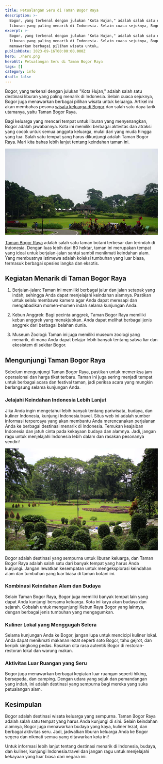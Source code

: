 ```yaml
---
title: Petualangan Seru di Taman Bogor Raya
description: >-
  Bogor, yang terkenal dengan julukan "Kota Hujan," adalah salah satu destinasi
  liburan yang paling menarik di Indonesia. Selain cuaca sejuknya, Bogor juga…
excerpt: >-
  Bogor, yang terkenal dengan julukan "Kota Hujan," adalah salah satu destinasi
  liburan yang paling menarik di Indonesia. Selain cuaca sejuknya, Bogor juga
  menawarkan berbagai pilihan wisata untuk…
publishDate: 2023-09-16T00:00:00.000Z
hero: ./hero.png
heroAlt: Petualangan Seru di Taman Bogor Raya
tags: []
category: info
draft: false
---
```


Bogor, yang terkenal dengan julukan "Kota Hujan," adalah salah satu destinasi liburan yang paling menarik di Indonesia. Selain cuaca sejuknya, Bogor juga menawarkan berbagai pilihan wisata untuk keluarga. Artikel ini akan membahas pesona <a href="https://www.indonesia.travel/id/id/ide-liburan/mau-liburan-keluarga-8-destinasi-wisata-ramah-anak-di-bogor-ini-wajib-dikunjungi">wisata keluarga di Bogor</a> dan salah satu daya tarik utamanya, yaitu Taman Bogor Raya.

Bagi keluarga yang mencari tempat untuk liburan yang menyenangkan, Bogor adalah jawabannya. Kota ini memiliki berbagai aktivitas dan atraksi yang cocok untuk semua anggota keluarga, mulai dari yang muda hingga yang tua. Salah satu tempat yang harus dikunjungi adalah Taman Bogor Raya. Mari kita bahas lebih lanjut tentang keindahan taman ini.

![](./images/taman-bogor-raya.jpeg 'Source: https://kebunraya.id/bogor')

<a href="https://www.indonesia.travel/id/id/ide-liburan/6-kebun-raya-di-indonesia-yang-cocok-dikunjungi-bersama-keluarga">Taman Bogor Raya</a> adalah salah satu taman botani terbesar dan terindah di Indonesia. Dengan luas lebih dari 80 hektar, taman ini merupakan tempat yang ideal untuk berjalan-jalan santai sambil menikmati keindahan alam. Yang membuatnya istimewa adalah koleksi tumbuhan yang luar biasa, termasuk berbagai spesies langka dan eksotis.

## Kegiatan Menarik di Taman Bogor Raya

1. Berjalan-jalan: Taman ini memiliki berbagai jalur dan jalan setapak yang indah, sehingga Anda dapat menjelajahi keindahan alamnya. Pastikan untuk selalu membawa kamera agar Anda dapat meresapi dan mengabadikan momen-momen indah selama kunjungan Anda.

2. Kebun Anggrek: Bagi pecinta anggrek, Taman Bogor Raya memiliki kebun anggrek yang menakjubkan. Anda dapat melihat berbagai jenis anggrek dari berbagai belahan dunia.

3. Museum Zoologi: Taman ini juga memiliki museum zoologi yang menarik, di mana Anda dapat belajar lebih banyak tentang satwa liar dan ekosistem di sekitar Bogor.

## Mengunjungi Taman Bogor Raya

Sebelum mengunjungi Taman Bogor Raya, pastikan untuk memeriksa jam operasional dan harga tiket terbaru. Taman ini juga sering menjadi tempat untuk berbagai acara dan festival taman, jadi periksa acara yang mungkin berlangsung selama kunjungan Anda.

### Jelajahi Keindahan Indonesia Lebih Lanjut

Jika Anda ingin mengetahui lebih banyak tentang pariwisata, budaya, dan kuliner Indonesia, kunjungi Indonesia.travel. Situs web ini adalah sumber informasi terpercaya yang akan membantu Anda merencanakan perjalanan Anda ke berbagai destinasi menarik di Indonesia. Temukan keajaiban Indonesia dan jatuh cinta pada kekayaan budaya dan alamnya. Jadi, jangan ragu untuk menjelajahi Indonesia lebih dalam dan rasakan pesonanya sendiri!

![](./images/kebun-raya-bogor.jpg 'Source: https://kebunraya.id/bogor')

Bogor adalah destinasi yang sempurna untuk liburan keluarga, dan Taman Bogor Raya adalah salah satu dari banyak tempat yang harus Anda kunjungi. Jangan lewatkan kesempatan untuk mengeksplorasi keindahan alam dan tumbuhan yang luar biasa di taman botani ini.

### Kombinasi Keindahan Alam dan Budaya

Selain Taman Bogor Raya, Bogor juga memiliki banyak tempat lain yang dapat Anda kunjungi bersama keluarga. Kota ini kaya akan budaya dan sejarah. Cobalah untuk mengunjungi Kebun Raya Bogor yang lainnya, dengan berbagai jenis tumbuhan yang mengagumkan.

### Kuliner Lokal yang Menggugah Selera

Selama kunjungan Anda ke Bogor, jangan lupa untuk mencicipi kuliner lokal. Anda dapat menikmati makanan lezat seperti soto Bogor, tahu gejrot, dan keripik singkong pedas. Rasakan cita rasa autentik Bogor di restoran-restoran lokal dan warung makan.

### Aktivitas Luar Ruangan yang Seru

Bogor juga menawarkan berbagai kegiatan luar ruangan seperti hiking, bersepeda, dan camping. Dengan udara yang sejuk dan pemandangan yang indah, ini adalah destinasi yang sempurna bagi mereka yang suka petualangan alam.

## Kesimpulan

Bogor adalah destinasi wisata keluarga yang sempurna. Taman Bogor Raya adalah salah satu tempat yang harus Anda kunjungi di sini. Selain keindahan alamnya, Bogor juga menawarkan budaya yang kaya, kuliner lezat, dan berbagai aktivitas seru. Jadi, jadwalkan liburan keluarga Anda ke Bogor segera dan nikmati semua yang ditawarkan kota ini!

Untuk informasi lebih lanjut tentang destinasi menarik di Indonesia, budaya, dan kuliner, kunjungi Indonesia.travel dan jangan ragu untuk menjelajahi kekayaan yang luar biasa dari negara ini.
